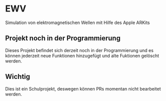 # EWV
Simulation von elektromagnetischen Wellen mit Hilfe des Apple ARKits

## Projekt noch in der Programmierung
Dieses Projekt befindet sich derzeit noch in der Programmierung und es können jederzeit neue Funktionen hinzugefügt und alte Fuktionen gelöscht werden.

## Wichtig
Dies ist ein Schulprojekt, deswegen können PRs momentan nicht bearbeitet werden.
